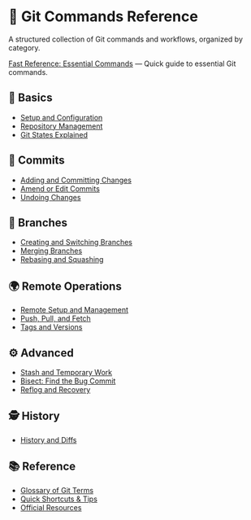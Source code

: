 # 🧩 Git Commands Reference

A structured collection of Git commands and workflows, organized by category.

[Fast Reference: Essential Commands](fast-reference.md) — Quick guide to essential Git commands.

## 📘 Basics

- [Setup and Configuration](git-guide/basics/setup.md)
- [Repository Management](git-guide/basics/repository.md)
- [Git States Explained](git-guide/basics/status-areas.md)

## 📝 Commits

- [Adding and Committing Changes](git-guide/commits/add-commit.md)
- [Amend or Edit Commits](git-guide/commits/amend.md)
- [Undoing Changes](commits/undo.md)

## 🌿 Branches

- [Creating and Switching Branches](git-guide/branches/create-switch.md)
- [Merging Branches](git-guide/branches/merge.md)
- [Rebasing and Squashing](git-guide/branches/rebase.md)

## 🌍 Remote Operations

- [Remote Setup and Management](git-guide/remote/origin.md)
- [Push, Pull, and Fetch](git-guide/remote/push-pull.md)
- [Tags and Versions](git-guide/remote/tags.md)

## ⚙️ Advanced

- [Stash and Temporary Work](git-guide/advanced/stash.md)
- [Bisect: Find the Bug Commit](git-guide/advanced/bisect.md)
- [Reflog and Recovery](git-guide/advanced/reflog.md)

## 🕵️ History

- [History and Diffs](git-guide/reference/history.md)

## 📚 Reference

- [Glossary of Git Terms](git-guide/reference/glossary.md)
- [Quick Shortcuts &amp; Tips](git-guide/reference/shortcuts.md)
- [Official Resources](git-guide/reference/resources.md)